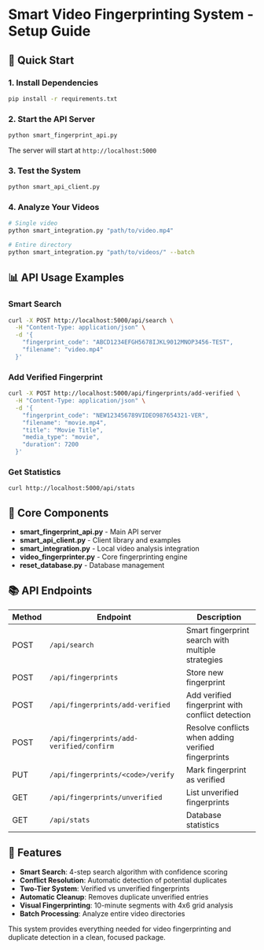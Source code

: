 # Smart Video Fingerprinting System - Setup Guide

## 🚀 Quick Start

### 1. Install Dependencies
```bash
pip install -r requirements.txt
```

### 2. Start the API Server
```bash
python smart_fingerprint_api.py
```
The server will start at `http://localhost:5000`

### 3. Test the System
```bash
python smart_api_client.py
```

### 4. Analyze Your Videos
```bash
# Single video
python smart_integration.py "path/to/video.mp4"

# Entire directory
python smart_integration.py "path/to/videos/" --batch
```

## 📊 API Usage Examples

### Smart Search
```bash
curl -X POST http://localhost:5000/api/search \
  -H "Content-Type: application/json" \
  -d '{
    "fingerprint_code": "ABCD1234EFGH5678IJKL9012MNOP3456-TEST",
    "filename": "video.mp4"
  }'
```

### Add Verified Fingerprint
```bash
curl -X POST http://localhost:5000/api/fingerprints/add-verified \
  -H "Content-Type: application/json" \
  -d '{
    "fingerprint_code": "NEW123456789VIDEO987654321-VER",
    "filename": "movie.mp4",
    "title": "Movie Title",
    "media_type": "movie",
    "duration": 7200
  }'
```

### Get Statistics
```bash
curl http://localhost:5000/api/stats
```

## 🔧 Core Components

- **smart_fingerprint_api.py** - Main API server
- **smart_api_client.py** - Client library and examples
- **smart_integration.py** - Local video analysis integration
- **video_fingerprinter.py** - Core fingerprinting engine
- **reset_database.py** - Database management

## 📚 API Endpoints

| Method | Endpoint | Description |
|--------|----------|-------------|
| POST | `/api/search` | Smart fingerprint search with multiple strategies |
| POST | `/api/fingerprints` | Store new fingerprint |
| POST | `/api/fingerprints/add-verified` | Add verified fingerprint with conflict detection |
| POST | `/api/fingerprints/add-verified/confirm` | Resolve conflicts when adding verified fingerprints |
| PUT | `/api/fingerprints/<code>/verify` | Mark fingerprint as verified |
| GET | `/api/fingerprints/unverified` | List unverified fingerprints |
| GET | `/api/stats` | Database statistics |

## 🎯 Features

- **Smart Search**: 4-step search algorithm with confidence scoring
- **Conflict Resolution**: Automatic detection of potential duplicates
- **Two-Tier System**: Verified vs unverified fingerprints
- **Automatic Cleanup**: Removes duplicate unverified entries
- **Visual Fingerprinting**: 10-minute segments with 4x6 grid analysis
- **Batch Processing**: Analyze entire video directories

This system provides everything needed for video fingerprinting and duplicate detection in a clean, focused package.
